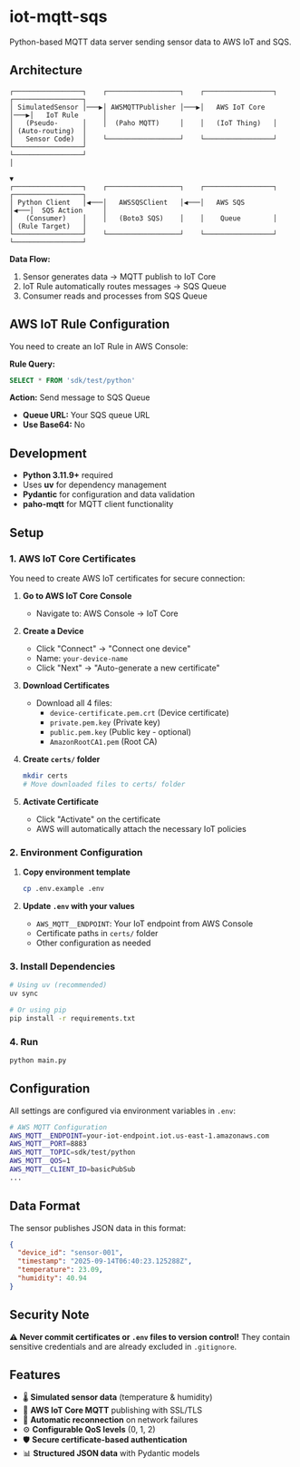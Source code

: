 # iot-mqtt-sqs
Python-based MQTT data server sending sensor data to AWS IoT and SQS.


## Architecture

```
┌─────────────────┐    ┌──────────────────┐    ┌─────────────────┐    ┌─────────────────┐
│ SimulatedSensor │───▶│ AWSMQTTPublisher │───▶│   AWS IoT Core  │───▶│   IoT Rule      │
│   (Pseudo-      │    │  (Paho MQTT)     │    │   (IoT Thing)   │    │ (Auto-routing)  │
│   Sensor Code)  │    └──────────────────┘    └─────────────────┘    └─────────────────┘
└─────────────────┘                                                            │
                                                                               ▼
┌─────────────────┐    ┌──────────────────┐    ┌─────────────────┐    ┌─────────────────┐
│ Python Client   │◀───│   AWSSQSClient   │◀───│   AWS SQS       │◀───│  SQS Action     │
│   (Consumer)    │    │   (Boto3 SQS)    │    │    Queue        │    │ (Rule Target)   │
└─────────────────┘    └──────────────────┘    └─────────────────┘    └─────────────────┘
```

**Data Flow:**
1. Sensor generates data → MQTT publish to IoT Core
2. IoT Rule automatically routes messages → SQS Queue  
3. Consumer reads and processes from SQS Queue

## AWS IoT Rule Configuration

You need to create an IoT Rule in AWS Console:

**Rule Query:**
```sql
SELECT * FROM 'sdk/test/python'
```

**Action:** Send message to SQS Queue
- **Queue URL:** Your SQS queue URL
- **Use Base64:** No

## Development

- **Python 3.11.9+** required
- Uses **uv** for dependency management
- **Pydantic** for configuration and data validation
- **paho-mqtt** for MQTT client functionality


## Setup

### 1. AWS IoT Core Certificates

You need to create AWS IoT certificates for secure connection:

1. **Go to AWS IoT Core Console**
   - Navigate to: AWS Console → IoT Core

2. **Create a Device**
   - Click "Connect" → "Connect one device"
   - Name: `your-device-name`
   - Click "Next" → "Auto-generate a new certificate"

3. **Download Certificates**
   - Download all 4 files:
     - `device-certificate.pem.crt` (Device certificate)
     - `private.pem.key` (Private key)
     - `public.pem.key` (Public key - optional)
     - `AmazonRootCA1.pem` (Root CA)

4. **Create `certs/` folder**
   ```bash
   mkdir certs
   # Move downloaded files to certs/ folder
   ```

5. **Activate Certificate**
   - Click "Activate" on the certificate
   - AWS will automatically attach the necessary IoT policies

### 2. Environment Configuration

1. **Copy environment template**
   ```bash
   cp .env.example .env
   ```

2. **Update `.env` with your values**
   - `AWS_MQTT__ENDPOINT`: Your IoT endpoint from AWS Console
   - Certificate paths in `certs/` folder
   - Other configuration as needed

### 3. Install Dependencies

```bash
# Using uv (recommended)
uv sync

# Or using pip
pip install -r requirements.txt
```

### 4. Run

```bash
python main.py
```

## Configuration

All settings are configured via environment variables in `.env`:

```bash
# AWS MQTT Configuration
AWS_MQTT__ENDPOINT=your-iot-endpoint.iot.us-east-1.amazonaws.com
AWS_MQTT__PORT=8883
AWS_MQTT__TOPIC=sdk/test/python
AWS_MQTT__QOS=1
AWS_MQTT__CLIENT_ID=basicPubSub
...
```

## Data Format

The sensor publishes JSON data in this format:

```json
{
  "device_id": "sensor-001",
  "timestamp": "2025-09-14T06:40:23.125288Z",
  "temperature": 23.09,
  "humidity": 40.94
}
```


## Security Note

**⚠️ Never commit certificates or `.env` files to version control!**
They contain sensitive credentials and are already excluded in `.gitignore`.


## Features

- 🌡️ **Simulated sensor data** (temperature & humidity)
- 📡 **AWS IoT Core MQTT** publishing with SSL/TLS
- 🔄 **Automatic reconnection** on network failures
- ⚙️ **Configurable QoS levels** (0, 1, 2)
- 🛡️ **Secure certificate-based authentication**
- 📊 **Structured JSON data** with Pydantic models
